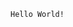 <script setup>
import { ref } from 'vue';

const text = ref('');

if (!import.meta?.env?.SSR) {
  const url = (new URLSearchParams(location.search)).get('url');
  if (url) {
    text.value = `Loading stories from \`${url.replace('`', '&#96;')}\`...`;
    fetch(url).then((r) => r.text()).then((s) => {
      text.value = s;
    }).catch(() => {
      text.value = 'Failed to load stories';
    });
  }
}
</script>

<md-example :markdown="text">

~~~markdown
Hello World!
~~~

</md-example>
